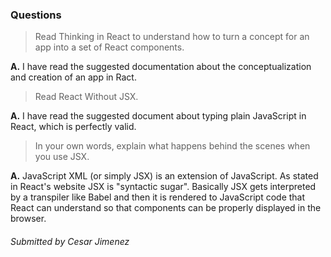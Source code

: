 ### Questions

> Read Thinking in React to understand how to turn a concept for an app into a set of React components.

**A.**
I have read the suggested documentation about the conceptualization and creation of an app in Ract.

> Read React Without JSX.

**A.**
I have read the suggested document about typing plain JavaScript in React, which is perfectly valid.


> In your own words, explain what happens behind the scenes when you use JSX.

**A.**
JavaScript XML (or simply JSX) is an extension of JavaScript. As stated in React's website JSX is "syntactic sugar". Basically JSX gets interpreted by a transpiler like Babel and then it is rendered to JavaScript code that React can understand so that components can be properly displayed in the browser.


###### *Submitted by Cesar Jimenez*
